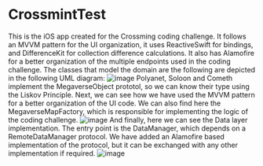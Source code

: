 # CrossmintTest
This is the iOS app created for the Crossming coding challenge.
It follows an MVVM pattern for the UI organization, it uses ReactiveSwift for bindings, and DifferenceKit for collection difference calculations.
It also has Alamofire for a better organization of the multiple endpoints used in the coding challenge.
The classes that model the domain are the following are depicted in the following UML diagram:
![image](https://github.com/user-attachments/assets/f9f5a64e-7356-4643-a31e-c19928fc83e2)
Polyanet, Soloon and Cometh implement the MegaverseObject prototol, so we can know their type using the Liskov Principle.
Next, we can see how we have used the MVVM pattern for a better organization of the UI code. We can also find here the MegaverseMapFactory, which is responsible for implementing the logic of the coding challenge.
![image](https://github.com/user-attachments/assets/9b006a9e-ff9e-4487-b964-99ae3ae34419)
And finally, here we can see the Data layer implementation. The entry point is the DataManager, which depends on a RemoteDataManager protocol. We have added an Alamofire based implementation of the protocol, but it can be exchanged with any other implementation if required.
![image](https://github.com/user-attachments/assets/c7e7c99f-cc21-4564-929f-f74b70373d1a)


